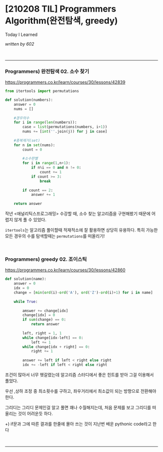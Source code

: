 # [210208 TIL] Programmers Algorithm(완전탐색, greedy)

Today I Learned

_written by 602_

<br/>



---

### Programmers) 완전탐색 02. 소수 찾기

https://programmers.co.kr/learn/courses/30/lessons/42839

```python
from itertools import permutations

def solution(numbers):
    answer = 0
    nums = []
    
    #경우의수
    for i in range(len(numbers)):
        case = list(permutations(numbers, i+1))
        nums += [int(''.join(j)) for j in case]
        
    #중복제거(set)
	for n in set(nums):
        count = 0
        
        #소수판별
        for i in range(1,n+1):
            if n%i == 0 and n != 0:
                count += 1
            if count >= 3:
                break
                
        if count == 2:
            answer += 1
            
    return answer
```

작년 <애널리틱스프로그래밍> 수강할 때, 소수 찾는 알고리즘을 구현해봤기 때문에 어렵지 않게 풀 수 있었다.

`itertools`는 알고리즘 풀이할때 적재적소에 잘 활용하면 상당히 유용하다. 특히 가능한 모든 경우의 수를 탐색할때는 `permutations`를 떠올리기!



<br/>





### Programmers) greedy 02. 조이스틱

https://programmers.co.kr/learn/courses/30/lessons/42860

```python
def solution(name):
    answer = 0
    idx = 0
    change = [min(ord(i)-ord('A'), ord('Z')-ord(i)+1) for i in name]
    
    while True:
        
        amswer += change[idx]
        change[idx] = 0
        if sum(change) == 0:
            return answer
        
       	left, right = 1, 1
        while change[idx-left] == 0:
            left += 1
        while change[idx + right] == 0:
            right += 1
            
        answer += left if left < right else right
        idx += -left if left < right else right

```

조건이 많아서 너무 헷갈렸는데 알고리즘 스터디에서 좋은 힌트를 받아 그걸 이용해서 풀었다.

우선 ,상하 조정 중 최소횟수를 구하고, 좌우거리에서 최소값이 되는 방향으로 전환해야한다.

그리디는 그리디 문제인걸 알고 풀면 꽤나 수월해지는데, 처음 문제를 보고 그리디를 떠올리는 것이 어려운듯 하다.

+) if문과 그에 따른 결과를 한줄에 몰아 쓰는 것이 지난번 배운 pythonic code라고 한다



<br/>



---



